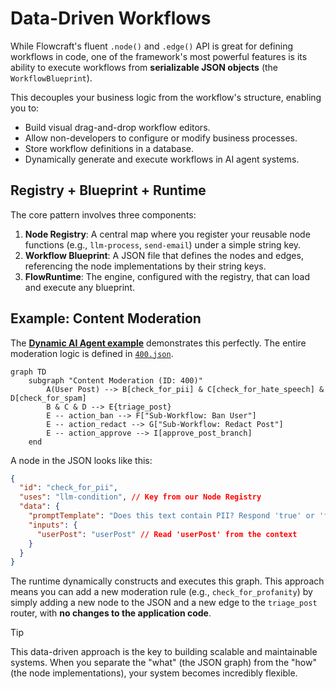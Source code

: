 # Data-Driven Workflows

While Flowcraft's fluent `.node()` and `.edge()` API is great for defining workflows in code, one of the framework's most powerful features is its ability to execute workflows from **serializable JSON objects** (the `WorkflowBlueprint`).

This decouples your business logic from the workflow's structure, enabling you to:

-   Build visual drag-and-drop workflow editors.
-   Allow non-developers to configure or modify business processes.
-   Store workflow definitions in a database.
-   Dynamically generate and execute workflows in AI agent systems.

## Registry + Blueprint + Runtime

The core pattern involves three components:

1.  **Node Registry**: A central map where you register your reusable node functions (e.g., `llm-process`, `send-email`) under a simple string key.
2.  **Workflow Blueprint**: A JSON file that defines the nodes and edges, referencing the node implementations by their string keys.
3.  **FlowRuntime**: The engine, configured with the registry, that can load and execute any blueprint.

## Example: Content Moderation

The **[Dynamic AI Agent example](/examples/4a_declarative-in-memory)** demonstrates this perfectly. The entire moderation logic is defined in [`400.json`](https://github.com/gorango/flowcraft/tree/master/examples/5.declarative-shared-logic/data/4.content-moderation/400.json).

```mermaid
graph TD
    subgraph "Content Moderation (ID: 400)"
        A(User Post) --> B[check_for_pii] & C[check_for_hate_speech] & D[check_for_spam]
        B & C & D --> E{triage_post}
        E -- action_ban --> F["Sub-Workflow: Ban User"]
        E -- action_redact --> G["Sub-Workflow: Redact Post"]
        E -- action_approve --> I[approve_post_branch]
    end
```

A node in the JSON looks like this:

```json
{
  "id": "check_for_pii",
  "uses": "llm-condition", // Key from our Node Registry
  "data": {
    "promptTemplate": "Does this text contain PII? Respond 'true' or 'false'.\n\nText: \"{{userPost}}\"",
    "inputs": {
      "userPost": "userPost" // Read 'userPost' from the context
    }
  }
}
```

The runtime dynamically constructs and executes this graph. This approach means you can add a new moderation rule (e.g., `check_for_profanity`) by simply adding a new node to the JSON and a new edge to the `triage_post` router, with **no changes to the application code**.

> [!TIP]
> This data-driven approach is the key to building scalable and maintainable systems. When you separate the "what" (the JSON graph) from the "how" (the node implementations), your system becomes incredibly flexible.
